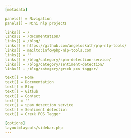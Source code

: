 ```yaml
---
[metadata]

panels[] = Navigation
panels[] = Mini nlp projects

links[] = /
links[] = /documentation/
links[] = /blog/
links[] = https://github.com/angeloskath/php-nlp-tools/
links[] = mailto:info@php-nlp-tools.com
links[] = ''
links[] = /blog/category/spam-detection-service/
links[] = /blog/category/sentiment-detection/
links[] = /blog/category/greek-pos-tagger/

text[] = Home
text[] = Documentation
text[] = Blog
text[] = Github
text[] = Contact
text[] = ''
text[] = Spam detection service
text[] = Sentiment detection
text[] = Greek POS Tagger

[options]
layout=layouts/sidebar.php
---
```

